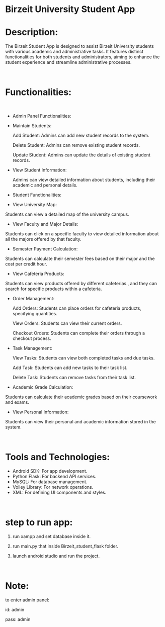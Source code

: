# Birzeit University Student App

# Description:
The Birzeit Student App is designed to assist Birzeit University students with various academic and administrative tasks.
It features distinct functionalities for both students and administrators, aiming to enhance the student experience and streamline administrative processes.

&nbsp;
# Functionalities:

&nbsp;
- Admin Panel Functionalities:
&nbsp;

 - Maintain Students:

   Add Student: Admins can add new student records to the system.

   Delete Student: Admins can remove existing student records.

   Update Student: Admins can update the details of existing student records.

 - View Student Information:

   Admins can view detailed information about students, including their academic and personal details.
&nbsp;
&nbsp;

- Student Functionalities:
&nbsp;
- View University Map:

Students can view a detailed map of the university campus.

- View Faculty and Major Details:
  
Students can click on a specific faculty to view detailed information about all the majors offered by that faculty.

- Semester Payment Calculation:

Students can calculate their semester fees based on their major and the cost per credit hour.

- View Cafeteria Products:

Students can view products offered by different cafeterias., and they can search for specific products within a cafeteria.

- Order Management:

  Add Orders: Students can place orders for cafeteria products, specifying quantities.

  View Orders: Students can view their current orders.

  Checkout Orders: Students can complete their orders through a checkout process.

- Task Management:

  View Tasks: Students can view both completed tasks and due tasks.

  Add Task: Students can add new tasks to their task list.

  Delete Task: Students can remove tasks from their task list.

- Academic Grade Calculation:

Students can calculate their academic grades based on their coursework and exams.

- View Personal Information:

Students can view their personal and academic information stored in the system.

&nbsp;
# Tools and Technologies:

- Android SDK: For app development.
- Python Flask: For backend API services.
- MySQL: For database management.
- Volley Library: For network operations.
- XML: For defining UI components and styles.

&nbsp;
# step to run app:

1) run xampp and set database inside it.

2) run main.py that inside Birzeit_student_flask folder.

3) launch android studio and run the project.

&nbsp;
# Note: 

to enter admin panel:

id: admin

pass: admin
